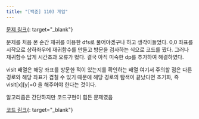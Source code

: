```yaml
---
title: "[백준] 1103 게임"
---
```


[문제 링크](https://www.acmicpc.net/problem/1103){: target="_blank"}

문제를 처음 본 순간 재귀를 이용한 dfs로 풀어야겠구나 하고 생각이들었다. 0,0 좌표를 시작으로 상하좌우에 재귀함수를 만들고 방문을 검사하는 식으로 코드를 짰다. 그러나 재귀함수 답게 시간초과 오류가 떴다. 결국 아직 미숙한 dp를 추가하여 해결하였다.

visit 배열은 해당 좌표를 방문한 적이 있는지를 확인하는 배열 여기서 주의할 점은 다른 경로와 해당 좌표가 겹칠 수 있기 때문에 해당 경로의 탐색이 끝났다면 초기화, 즉 visit[x][y]=0 을 해주어야 한다는 것이다. 

알고리즘은 간단하지만 코드구현이 힘든 문제였음

[코드 링크](https://github.com/moveside/Baekjoon/blob/main/baekjoon_code/1103.cpp){: target="_blank"}
